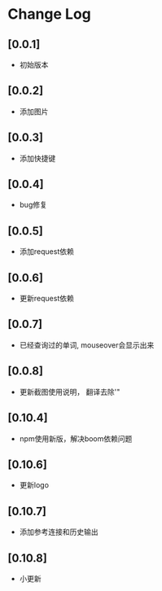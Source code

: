 # Change Log

## [0.0.1]

- 初始版本

## [0.0.2]

- 添加图片

## [0.0.3]

- 添加快捷键

## [0.0.4]

- bug修复

## [0.0.5]

- 添加request依赖

## [0.0.6]

- 更新request依赖

## [0.0.7]

- 已经查询过的单词, mouseover会显示出来

## [0.0.8]

- 更新截图使用说明， 翻译去除'"

## [0.10.4]

- npm使用新版，解决boom依赖问题

## [0.10.6]

- 更新logo

## [0.10.7]

- 添加参考连接和历史输出

## [0.10.8]

- 小更新